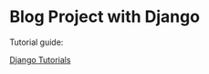 # Blog Project with Django

Tutorial guide:

[Django Tutorials](https://www.youtube.com/playlist?list=PL-osiE80TeTtoQCKZ03TU5fNfx2UY6U4p)